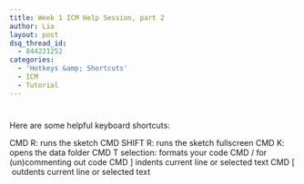 ```yaml
---
title: Week 1 ICM Help Session, part 2
author: Lia
layout: post
dsq_thread_id:
  - 844221252
categories:
  - 'Hotkeys &amp; Shortcuts'
  - ICM
  - Tutorial
---
```

#

Here are some helpful keyboard shortcuts:

CMD R: runs the sketch
CMD SHIFT R: runs the sketch fullscreen
CMD K: opens the data folder
CMD T selection: formats your code
CMD / for (un)commenting out code
CMD ] indents current line or selected text
CMD [  outdents current line or selected text